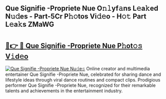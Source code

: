 ## Que Signifie -Propriete Nue O𝚗𝚕yf𝚊ns L𝚎a𝚔ed N𝚞𝚍es - Part-5Cr P𝚑𝚘tos Vi𝚍𝚎o - H𝚘𝚝 Part L𝚎a𝚔s ZMaWG

# <h2><a href="http://kf6bvt.oniu.top/?m=Que+Signifie+-Propriete+Nue">🔗👉 🔴 Que Signifie -Propriete Nue P𝚑ot𝚘𝚜 V𝚒d𝚎o</a></h2>

[![Que Signifie -Propriete Nue Nu𝚍e𝚜](https://i.imgur.com/0qMVB7G.gif)](http://kf6bvt.oniu.top/?m=Que+Signifie+-Propriete+Nue)
Online creator and multimedia entertainer Que Signifie -Propriete Nue, celebrated for sharing dance and lifestyle ideas through viral dance routines and compact clips. Prodigious performer Que Signifie -Propriete Nue, recognized for their remarkable talents and achievements in the entertainment industry.  
